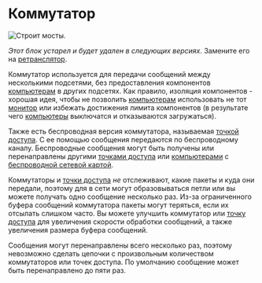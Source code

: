 # Коммутатор

![Строит мосты.](oredict:opencomputers:switch)

*Этот блок устарел и будет удален в следующих версиях.* Замените его на [ретранслятор](relay.md).

Коммутатор используется для передачи сообщений между несколькими подсетями, без предоставления компонентов [компьютерам](../general/computer.md) в других подсетях. Как правило, изоляция компонентов - хорошая идея, чтобы не позволить [компьютерам](../general/computer.md) использовать не тот [монитор](screen1.md) или избежать достижения лимита компонентов (в результате чего [компьютеры](../general/computer.md) выключатся и отказываются загружаться).

Также есть беспроводная версия коммутатора, называемая [точкой доступа](accessPoint.md). С ее помощью сообщения передаются по беспроводному каналу. Беспроводные сообщения могут быть получены или перенаправлены другими [точками доступа](accessPoint.md) или [компьютерами](../general/computer.md) с [беспроводной сетевой картой](../item/wlanCard1.md).

Коммутаторы и [точки доступа](accessPoint.md) *не* отслеживают, какие пакеты и куда они передали, поэтому для в сети могут образовываться петли или вы можете получать одно сообщение несколько раз. Из-за ограниченного буфера сообщений коммутатора пакеты могут теряться, если их отсылать слишком часто. Вы можете улучшить коммутатор или [точку доступа](accessPoint.md) для увеличения скорости обработки сообщений, а также увеличения размера буфера сообщений.

Сообщения могут перенаправлены всего несколько раз, поэтому невозможно сделать цепочки с произвольным количеством коммутаторов или точек доступа. По умолчанию сообщение может быть перенаправлено до пяти раз.
